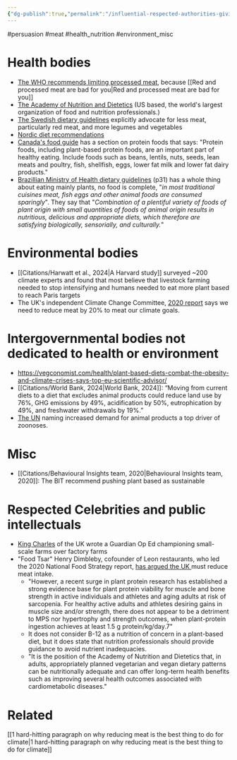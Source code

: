 ```yaml
---
{"dg-publish":true,"permalink":"/influential-respected-authorities-giving-pro-animal-advo-messaging/","tags":["#persuasion","#meat","#health_nutrition","#environment_misc"],"created":"2025-10-23T17:42:43.125+01:00","updated":"2025-10-23T18:06:08.660+01:00"}
---
```


#persuasion #meat #health_nutrition #environment_misc 

# Health bodies
- [The WHO recommends limiting processed meat](https://www.who.int/news-room/questions-and-answers/item/cancer-carcinogenicity-of-the-consumption-of-red-meat-and-processed-meat), because [[Red and processed meat are bad for you\|Red and processed meat are bad for you]]
- [The Academy of Nutrition and Dietetics](https://www.jandonline.org/article/S2212-2672(25)00042-5/pdf) (US based, the world's largest organization of food and nutrition professionals.)
- [The Swedish dietary guidelines](https://www.livsmedelsverket.se/globalassets/publikationsdatabas/andra-sprak/kostrad-eng.pdf?id=8140&AspxAutoDetectCookieSupport=1) explicitly advocate for less meat, particularly red meat, and more legumes and vegetables
- [Nordic diet recommendations](https://vegconomist.com/health/nordic-nutrition-recommendations-plant-based/)
- [Canada's food guide](https://food-guide.canada.ca/en/healthy-eating-recommendations/make-it-a-habit-to-eat-vegetables-fruit-whole-grains-and-protein-foods/eat-protein-foods/) has a section on protein foods that says: "Protein foods, including plant-based protein foods, are an important part of healthy eating. Include foods such as beans, lentils, nuts, seeds, lean meats and poultry, fish, shellfish, eggs, lower fat milk and lower fat dairy products."
- [Brazillian Ministry of Health dietary guidelines](https://bvsms.saude.gov.br/bvs/publicacoes/dietary_guidelines_brazilian_population.pdf) (p31) has a whole thing about eating mainly plants, no food is complete, "*in most traditional cuisines meat, fish eggs and other animal foods are consumed sparingly*". They say that "*Combination of a plentiful variety of foods of plant origin with small quantities of foods of animal origin results in nutritious, delicious and appropriate diets, which therefore are satisfying biologically, sensorially, and culturally.*"
# Environmental bodies
- [[Citations/Harwatt et al., 2024\|A Harvard study]] surveyed ~200 climate experts and found that most believe that livestock farming needed to stop intensifying and humans needed to eat more plant based to reach Paris targets 
- The UK's independent Climate Change Committee, [2020 report](https://www.theccc.org.uk/wp-content/uploads/2020/12/The-Sixth-Carbon-Budget-The-UKs-path-to-Net-Zero.pdf) says we need to reduce meat by 20% to meat our climate goals.

# Intergovernmental bodies not dedicated to health or environment
- https://vegconomist.com/health/plant-based-diets-combat-the-obesity-and-climate-crises-says-top-eu-scientific-advisor/
- [[Citations/World Bank, 2024\|World Bank, 2024]]: “Moving from current diets to a diet that excludes animal products could reduce land use by 76%, GHG emissions by 49%, acidification by 50%, eutrophication by 49%, and freshwater withdrawals by 19%.”
- [The UN](https://www.cbd.int/doc/c/084c/e8fd/84ca7fe0e19e69967bb9fb73/unep-sa-sbstta-sbi-02-en.pdf) naming increased demand for animal products a top driver of zoonoses.
# Misc
- [[Citations/Behavioural Insights team, 2020\|Behavioural Insights team, 2020]]: The BIT recommend pushing plant based as sustainable

# Respected Celebrities and public intellectuals
- [King Charles](https://www.theguardian.com/commentisfree/2021/may/23/small-farms-huge-role-sustainable-future-prince-charles) of the UK wrote a Guardian Op Ed championing small-scale farms over factory farms
- "Food Tsar" Henry Dimbleby, cofounder of Leon restaurants, who led the 2020 National Food Strategy report, [has argued the UK ](https://www.theguardian.com/environment/2022/aug/16/england-must-reduce-meat-dairy-intake-says-henry-dimbleby)must reduce meat intake.
	- "However, a recent surge in plant protein research has established a strong evidence base for plant protein viability for muscle and bone strength in active individuals and athletes and aging adults at risk of sarcopenia. For healthy active adults and athletes desiring gains in muscle size and/or strength, there does not appear to be a detriment to MPS nor hypertrophy and strength outcomes, when plant-protein ingestion achieves at least 1.5 g protein/kg/day.7"
	- It does not consider B-12 as a nutrition of concern in a plant-based diet, but it does state that nutrition professionals should provide guidance to avoid nutrient inadequacies.
	- "It is the position of the Academy of Nutrition and Dietetics that, in adults, appropriately planned vegetarian and vegan dietary patterns can be nutritionally adequate and can offer long-term health benefits such as improving several health outcomes associated with cardiometabolic diseases."

# Related
[[1 hard-hitting paragraph on why reducing meat is the best thing to do for climate\|1 hard-hitting paragraph on why reducing meat is the best thing to do for climate]]
